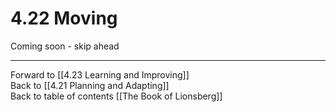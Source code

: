 # 4.22 Moving

Coming soon - skip ahead

___

Forward to [[4.23 Learning and Improving]]  
Back to [[4.21 Planning and Adapting]]  
Back to table of contents [[The Book of Lionsberg]]  